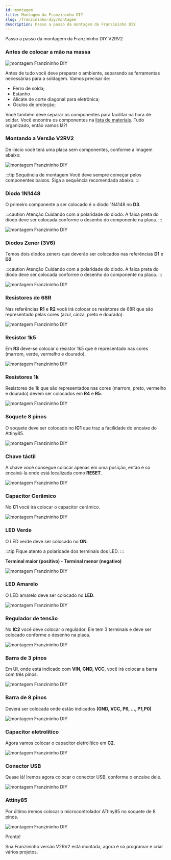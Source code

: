 ```yaml
---
id: montagem
title: Montagem da Franzininho DIY
slug: /franzininho-diy/montagem
description: Passo a passo da montagem da Franzininho DIY
---
```


Passo a passo da montagem da Franzininho DIY V2RV2

### Antes de colocar a mão na massa

![montagem Franzininho DIY](img/montagem/prepare-ambiente.png)

Antes de tudo você deve preparar o ambiente, separando as ferramentas necessárias para a soldagem. Vamos precisar de:

- Ferro de solda;
- Estanho
- Alicate de corte diagonal para eletrônica;
- Óculos de proteção;

Você também deve separar os componentes para facilitar na hora de soldar. Você encontra os componentes na [lista de materiais](FranzininhoDIY/lista-de-materiais.md). Tudo organizado, então vamos lá?!

### Montando a Versão V2RV2

De início você terá uma placa sem componentes, conforme a imagem abaixo:

![montagem Franzininho DIY](img/montagem/00-pcb.png)

:::tip Sequência de montagem
Você deve sempre começar pelos componentes baixos. Siga a sequência recomendada abaixo.
:::

### Diodo 1N1448

O primeiro componente a ser colocado é o diodo 1N4148 no **D3**.

:::caution Atenção
Cuidando com a polaridade do diodo. A faixa preta do diodo deve ser colocada conforme o desenho do componente na placa.
:::

![montagem Franzininho DIY](img/montagem/01-diodo1N4148.png)

### Diodos Zener (3V6)

Temos dois diodos zeners que deverão ser colocados nas referências **D1** e **D2**.

:::caution Atenção
Cuidando com a polaridade do diodo. A faixa preta do diodo deve ser colocada conforme o desenho do componente na placa.
:::

![montagem Franzininho DIY](img/montagem/02-diodos-zenners.png)

### Resistores de 68R

Nas referências **R1** e **R2** você irá colocar os resistores de 68R que são representado pelas cores (azul, cinza, preto e dourado).

![montagem Franzininho DIY](img/montagem/03-resistores68R.png)  

### Resistor 1k5

Em **R3** deve-se colocar o resistor 1k5 que é representado nas cores (marrom, verde, vermelho e dourado).

![montagem Franzininho DIY](img/montagem/04-resistor1k5.png)

### Resistores 1k

Resistores de 1k que são representados nas cores (marrom, preto, vermelho e dourado) devem ser colocados em **R4** e **R5**.

![montagem Franzininho DIY](img/montagem/05-resistores1k.png)  

### Soquete 8 pinos

O soquete deve ser colocado no **IC1** que traz a facilidade do encaixe do Attiny85.

![montagem Franzininho DIY](img/montagem/06-soquete.png)

### Chave táctil

  A chave você consegue colocar apenas em uma posição, então é só encaixá-la onde está localizada como **RESET**.

![montagem Franzininho DIY](img/montagem/07-chave-táctil.png)  

### Capacitor Cerâmico

No **C1** você irá colocar o capacitor cerâmico.  

![montagem Franzininho DIY](img/montagem/08-capacitor-cerâmico.png)  

### LED Verde  

O LED verde deve ser colocado no **ON**.  

:::tip Fique atento a polaridade dos terminais dos LED.
:::

**Terminal maior (positivo) - Terminal menor (negativo)**




![montagem Franzininho DIY](img/montagem/09-led-verde.png)  

### LED Amarelo

O LED amarelo deve ser colocado no **LED**.

![montagem Franzininho DIY](img/montagem/10-led-amarelo.png)  

### Regulador de tensão  

No **IC2** você deve colocar o regulador. Ele tem 3 terminais e deve ser colocado conforme o desenho na placa.

![montagem Franzininho DIY](img/montagem/11-regulador-de-tensão.png)  

### Barra de 3 pinos

Em **UI**, onde está indicado com **VIN, GND, VCC**, você irá colocar a barra com três pinos.

![montagem Franzininho DIY](img/montagem/12-barra-de-3-pinos.png)  

### Barra de 8 pinos

Deverá ser colocada onde estão indicados **(GND, VCC, P6, ..., P1,P0)**

![montagem Franzininho DIY](img/montagem/13-barra-de-8-pinos.png)

### Capacitor eletrolítico

Agora vamos colocar o capacitor eletrolítico em **C2**.

![montagem Franzininho DIY](img/montagem/14-capacitor-eletrolitico.png)

### Conector USB

Quase lá! Iremos agora colocar o conector USB, conforme o encaixe dele.

![montagem Franzininho DIY](img/montagem/15-conector-usb.png)

### Attiny85

Por último iremos colocar o microcontrolador ATtiny85 no soquete de 8 pinos.

![montagem Franzininho DIY](img/montagem/16-attiny85.png)


Pronto!

Sua Franzininho versão V2RV2 está montada, agora é só programar e criar vários projetos.
